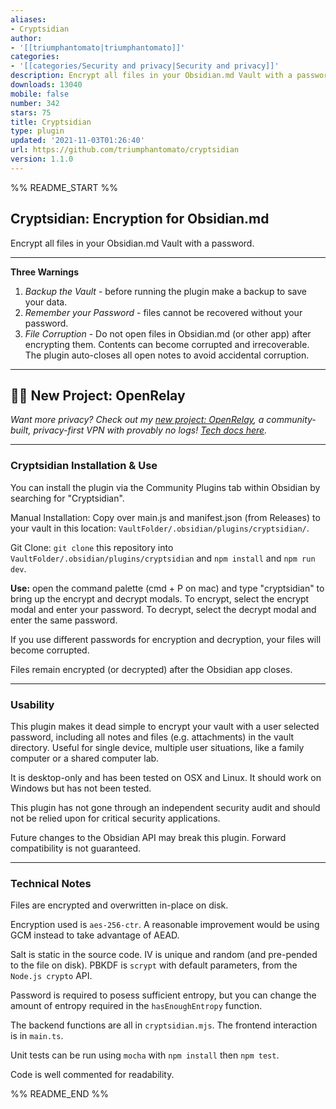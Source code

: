 ```yaml
---
aliases:
- Cryptsidian
author:
- '[[triumphantomato|triumphantomato]]'
categories:
- '[[categories/Security and privacy|Security and privacy]]'
description: Encrypt all files in your Obsidian.md Vault with a password.
downloads: 13040
mobile: false
number: 342
stars: 75
title: Cryptsidian
type: plugin
updated: '2021-11-03T01:26:40'
url: https://github.com/triumphantomato/cryptsidian
version: 1.1.0
---
```


%% README_START %%

## Cryptsidian: Encryption for Obsidian.md

Encrypt all files in your Obsidian.md Vault with a password.

---

**Three Warnings**
1. _Backup the Vault_ - before running the plugin make a backup to save your data.
2. _Remember your Password_ - files cannot be recovered without your password.
3. _File Corruption_ - Do not open files in Obsidian.md (or other app) after encrypting them. Contents can become corrupted and irrecoverable. The plugin auto-closes all open notes to avoid accidental corruption.

---

## 👋🏾 New Project: OpenRelay  

*Want more privacy? Check out my [new project: OpenRelay](https://openrelay.typedream.app/), a community-built, privacy-first VPN with provably no logs! [Tech docs here](https://github.com/triumphantomato/openrelay).*

---

### Cryptsidian Installation & Use
You can install the plugin via the Community Plugins tab within Obsidian by searching for "Cryptsidian".

Manual Installation: Copy over main.js and manifest.json (from Releases) to your vault in this location: `VaultFolder/.obsidian/plugins/cryptsidian/`.

Git Clone: `git clone` this repository into `VaultFolder/.obsidian/plugins/cryptsidian` and `npm install` and `npm run dev`.

**Use:** open the command palette (cmd + P on mac) and type "cryptsidian" to bring up the encrypt and decrypt modals. To encrypt, select the encrypt modal and enter your password. To decrypt, select the decrypt modal and enter the same password. 

If you use different passwords for encryption and decryption, your files will become corrupted.

Files remain encrypted (or decrypted) after the Obsidian app closes.

---

### Usability
This plugin makes it dead simple to encrypt your vault with a user selected password, including all notes and files (e.g. attachments) in the vault directory. Useful for single device, multiple user situations, like a family computer or a shared computer lab.

It is desktop-only and has been tested on OSX and Linux. It should work on Windows but has not been tested.

This plugin has not gone through an independent security audit and should not be relied upon for critical security applications.

Future changes to the Obsidian API may break this plugin. Forward compatibility is not guaranteed.

---

### Technical Notes
Files are encrypted and overwritten in-place on disk.

Encryption used is `aes-256-ctr`. A reasonable improvement would be using GCM instead to take advantage of AEAD.

Salt is static in the source code. IV is unique and random (and pre-pended to the file on disk). PBKDF is `scrypt` with default parameters, from the `Node.js crypto` API.

Password is required to posess sufficient entropy, but you can change the amount of entropy required in the `hasEnoughEntropy` function.

The backend functions are all in `cryptsidian.mjs`. The frontend interaction is in `main.ts`.

Unit tests can be run using `mocha` with `npm install` then `npm test`.

Code is well commented for readability. 






%% README_END %%